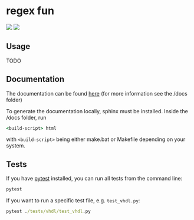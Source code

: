 # regex fun

[![](https://github.com/m-tosch/regex_fun/workflows/ci-build/badge.svg)](https://github.com/m-tosch/regex_fun/actions?query=workflow%3Aci-build)
[![](https://github.com/m-tosch/regex_fun/workflows/docs/badge.svg)](https://m-tosch.github.io/regex_fun/)


## Usage

TODO

## Documentation

The documentation can be found [here](https://m-tosch.github.io/regex_fun/) (for more information see the /docs folder)

To generate the documentation locally, sphinx must be installed. Inside the /docs folder, run

```cmd
<build-script> html
```

with `<build-script>` being either make.bat or Makefile depending on your system.


## Tests

If you have [pytest](https://pypi.org/project/pytest/) installed, you can run all tests from the command line:

```cmd
pytest
```

If you want to run a specific test file, e.g. `test_vhdl.py`:

```cmd
pytest ./tests/vhdl/test_vhdl.py
```
